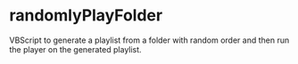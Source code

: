 # randomlyPlayFolder
VBScript to generate a playlist from a folder with random order and then run the player on the generated playlist.
